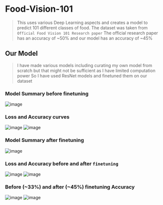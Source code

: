 # Food-Vision-101
> This uses various Deep Learning aspects and creates a model to predict 101 different classes of food.
> The dataset was taken from `Official Food Vision 101 Research paper`
> The official research paper has an accuracy of ~50% and our model has an accuracy of ~45%

## Our Model
> I have made various models including curating my own model from scratch but that might not be sufficient as I have limited computation power
> So I have used ResNet models and finetuned them on our dataset

### Model Summary before finetuning
![image](https://github.com/user-attachments/assets/cda5f691-8a42-425c-8eb6-667bbd3b9d54)

### Loss and Accuracy curves
![image](https://github.com/user-attachments/assets/1a9117f9-664b-490f-b898-a9603a4bbf5c)
![image](https://github.com/user-attachments/assets/cb81a3f8-6914-46a7-aa40-085aef5d41d7)

### Model Summary after finetuning
![image](https://github.com/user-attachments/assets/8e8eab6d-e5ee-4a84-9de3-7bf9955e1e57)

### Loss and Accuracy before and after `finetuning`
![image](https://github.com/user-attachments/assets/ba1fafff-9f1a-4332-a0b9-f7e1795bd667)
![image](https://github.com/user-attachments/assets/ccb6c61a-4c09-4d76-bebe-8fb0b92d885a)

### Before (~33%) and after (~45%) finetuning Accuracy
![image](https://github.com/user-attachments/assets/65acb44e-68fa-4aa5-9822-f58edc40f5c6)
![image](https://github.com/user-attachments/assets/7b9a41d3-35c4-4d36-9565-54d2cbd03c5c)


